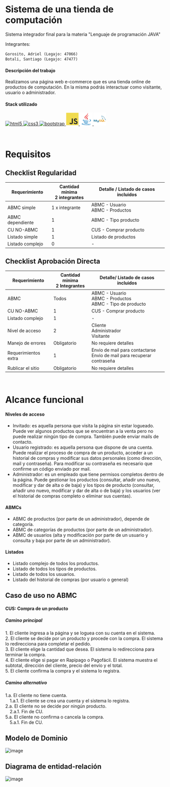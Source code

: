 # Sistema de una tienda de computación
Sistema integrador final para la materia "Lenguaje de programación JAVA"


Integrantes:

    Gorosito, Adriel (Legajo: 47066)
    Botali, Santiago (Legajo: 47477)
    
<h4>Descripción del trabajo</h4>
Realizamos una página web e-commerce que es una tienda online de productos de computación. En la misma podrás interactuar como visitante, usuario o administrador. 

   
<h4>Stack utilizado</h4>

<p align="left">
  <a href="https://www.w3.org/html/" target="_blank" rel="noreferrer">
    <img src="https://www.w3.org/html/logo/downloads/HTML5_Badge_256.png" alt="html5" width="40" height="40"/>
  </a>
  <a href="https://www.w3schools.com/css/" target="_blank" rel="noreferrer">
    <img src="https://upload.wikimedia.org/wikipedia/commons/thumb/6/62/CSS3_logo.svg/800px-CSS3_logo.svg.png" alt="css3" width="40" height="40"/>
  </a>
  <a href="https://getbootstrap.com" target="_blank" rel="noreferrer"> 
     <img src="https://upload.wikimedia.org/wikipedia/commons/thumb/b/b2/Bootstrap_logo.svg/512px-Bootstrap_logo.svg.png" alt="bootstrap" width="45" height="40"/>
  </a>
  <a href="https://developer.mozilla.org/en-US/docs/Web/JavaScript" target="_blank" rel="noreferrer">
    <img src="https://raw.githubusercontent.com/devicons/devicon/master/icons/javascript/javascript-original.svg" alt="javascript" width="40" height="40"/>
  </a>
  <a href="https://www.java.com" target="_blank" rel="noreferrer">
    <img src="https://raw.githubusercontent.com/devicons/devicon/master/icons/java/java-original.svg" alt="java" width="40" height="40"/>
  </a>
  <a href="https://www.mysql.com/" target="_blank" rel="noreferrer">
    <img src="https://raw.githubusercontent.com/devicons/devicon/master/icons/mysql/mysql-original-wordmark.svg" alt="mysql" width="40" height="40"/>
  </a>
</p>

<br>

<h1>Requisitos</h1>

<h2>Checklist Regularidad</h2> 	
	
| Requerimiento | Cantidad mínima<br>2 integrantes | Detalle / Listado de casos incluidos 
| --- | --- | --- |
| ABMC simple | 1 x integrante | ABMC - Usuario <br> ABMC - Productos|			 
| ABMC dependiente | 1 | ABMC - Tipo producto |
| CU NO-ABMC | 1 | CUS - Comprar producto|
| Listado simple | 1 | Listado de productos |
| Listado complejo | 0 | - |

<h2>Checklist Aprobación Directa</h2> 	

| Requerimiento | Cantidad minima<br>2 Integrantes | Detalle/ Listado de casos incluidos 
| --- | --- | --- |
| ABMC | Todos | ABMC - Usuario <br> ABMC - Productos <br> ABMC - Tipo de producto |			 
| CU NO-ABMC | 1 | CUS - Comprar producto |
| Listado complejo | 1 | -|
| Nivel de acceso | 2 | Cliente<br>Administrador<br>Visitante |
| Manejo de errores | Obligatorio | No requiere detalles |
| Requerimientos extra | 1 | Envio de mail para contactarse<br>Envio de mail para recuperar contraseña |
| Rublicar el sitio | Obligatorio | No requiere detalles |

<br>
	
<h1>Alcance funcional</h1>

<h4>Niveles de acceso</h4>

- Invitado: es aquella persona que visita la página sin estar logueado. Puede ver algunos productos que se encuentran a la venta pero no puede realizar ningún tipo de compra. También puede enviar mails de contacto.
- Usuario registrado: es aquella persona que dispone de una cuenta. Puede realizar el proceso de compra de un producto, acceder a un historial de compras y modificar sus datos personales (como dirección, mail y contraseña). Para modificar su contraseña es necesario que confirme un código enviado por mail.
- Administrador: es un empleado que tiene permisos completos dentro de la página. Puede gestionar los productos (consultar, añadir uno nuevo, modificar y dar de alta o de baja) y los tipos de producto (consultar, añadir uno nuevo, modificar y dar de alta o de baja) y los usuarios (ver el historial de compras completo o eliminar sus cuentas).

<h4>ABMCs</h4>

- ABMC de productos (por parte de un administrador), depende de categoría.
- ABMC de categorías de productos (por parte de un administrador).
- ABMC de usuarios (alta y modificación por parte de un usuario y consulta y baja por parte de un administrador).

<h4>Listados</h4>

- Listado complejo de todos los productos.
- Listado de todos los tipos de productos.
- Listado de todos los usuarios.
- Listado del historial de compras (por usuario o general)

<h2>Caso de uso no ABMC</h2>

<h4>CUS: Compra de un producto<h4>

<h5>Camino principal</h5>
1. El cliente ingresa a la página y se loguea con su cuenta en el sistema.<br>
2. El cliente se decide por un producto y procede con la compra. El sistema lo redirecciona para completar el pedido.<br>
3. El cliente elige la cantidad que desea. El sistema lo redirecciona para terminar la compra.<br>
4. El cliente elige si pagar en Rapipago o Pagofácil. El sistema muestra el subtotal, dirección del cliente, precio del envío y el total.<br>
5. El cliente confirma la compra y el sistema lo registra.<br>

<h5>Camino alternativo</h5>
 1.a. <Durante> El cliente no tiene cuenta.<br>
 &emsp;1.a.1. El cliente se crea una cuenta y el sistema lo registra.<br> 
 2.a. <Anterior> El cliente no se decide por ningún producto.<br> 
 &emsp;2.a.1. Fin de CU.<br> 
 5.a. <Reemplaza> El cliente no confirma o cancela la compra.<br> 
 &emsp;5.a.1. Fin de CU.<br> 

<h2>Modelo de Dominio</h2>

![image](https://github.com/adrielgorosito/javaTP/assets/111536783/2c3c0cec-737f-4329-8cd3-c04b9bbb1c6c)

<h2>Diagrama de entidad-relación</h2>

![image](https://github.com/adrielgorosito/javaTP/assets/111536783/50964fcd-532a-4b4d-aa42-7ae480cece1d)






